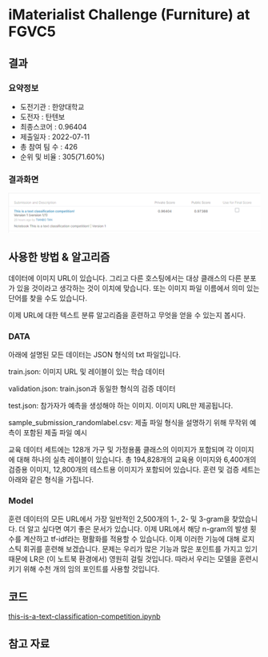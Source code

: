 # iMaterialist Challenge (Furniture) at FGVC5

## 결과

### 요약정보

- 도전기관 : 한양대학교
- 도전자 : 탄텐보
- 최종스코어 : 0.96404
- 제출일자 : 2022-07-11
- 총 참여 팀 수 : 426
- 순위 및 비율 : 305(71.60%)

### 결과화면

![c5d788200ed7f92068c6822a5eb6484.png](./img/c5d788200ed7f92068c6822a5eb6484.png)

## 사용한 방법 & 알고리즘

데이터에 이미지 URL이 있습니다. 그리고 다른 호스팅에서는 대상 클래스의 다른 분포가 있을 것이라고 생각하는 것이 이치에 맞습니다. 또는 이미지 파일 이름에서 의미 있는 단어를 찾을 수도 있습니다.

이제 URL에 대한 텍스트 분류 알고리즘을 훈련하고 무엇을 얻을 수 있는지 봅시다.

### DATA
아래에 설명된 모든 데이터는 JSON 형식의 txt 파일입니다.


train.json: 이미지 URL 및 레이블이 있는 학습 데이터

validation.json: train.json과 동일한 형식의 검증 데이터

test.json: 참가자가 예측을 생성해야 하는 이미지. 이미지 URL만 제공됩니다.

sample_submission_randomlabel.csv: 제출 파일 형식을 설명하기 위해 무작위 예측이 포함된 제출 파일 예시

교육 데이터 세트에는 128개 가구 및 가정용품 클래스의 이미지가 포함되며 각 이미지에 대해 하나의 실측 레이블이 있습니다. 총 194,828개의 교육용 이미지와 6,400개의 검증용 이미지, 12,800개의 테스트용 이미지가 포함되어 있습니다.
훈련 및 검증 세트는 아래와 같은 형식을 가집니다.


### Model
훈련 데이터의 모든 URL에서 가장 일반적인 2,500개의 1-, 2- 및 3-gram을 찾았습니다. 더 알고 싶다면 여기 좋은 문서가 있습니다. 이제 URL에서 해당 n-gram의 발생 횟수를 계산하고 tf-idf라는 평활화를 적용할 수 있습니다. 이제 이러한 기능에 대해 로지스틱 회귀를 훈련해 보겠습니다. 문제는 우리가 많은 기능과 많은 포인트를 가지고 있기 때문에 LR은 (이 노트북 환경에서) 영원히 걸릴 것입니다. 따라서 우리는 모델을 훈련시키기 위해 수천 개의 임의 포인트를 사용할 것입니다.

## 코드
[this-is-a-text-classification-competition.ipynb](./this-is-a-text-classification-competition.ipynb)

## 참고 자료
